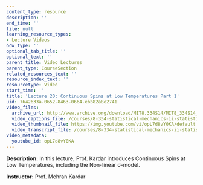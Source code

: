 ```yaml
---
content_type: resource
description: ''
end_time: ''
file: null
learning_resource_types:
- Lecture Videos
ocw_type: ''
optional_tab_title: ''
optional_text: ''
parent_title: Video Lectures
parent_type: CourseSection
related_resources_text: ''
resource_index_text: ''
resourcetype: Video
start_time: ''
title: 'Lecture 20: Continuous Spins at Low Temperatures Part 1'
uid: 7642633a-0652-8463-0664-ebb82a8e2741
video_files:
  archive_url: http://www.archive.org/download/MIT8.334S14/MIT8_334S14_lec20_300k.mp4
  video_captions_file: /courses/8-334-statistical-mechanics-ii-statistical-physics-of-fields-spring-2014/d0215858249855c5bce6616822fe44ed_opL7d8vY0KA.vtt
  video_thumbnail_file: https://img.youtube.com/vi/opL7d8vY0KA/default.jpg
  video_transcript_file: /courses/8-334-statistical-mechanics-ii-statistical-physics-of-fields-spring-2014/e9c3de09ec577873abe06036cdc0805b_opL7d8vY0KA.pdf
video_metadata:
  youtube_id: opL7d8vY0KA
---
```


**Description:** In this lecture, Prof. Kardar introduces Continuous Spins at Low Temperatures, including the Non-linear σ-model.

**Instructor:** Prof. Mehran Kardar




